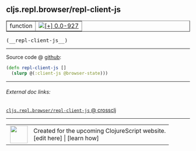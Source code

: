 ## cljs.repl.browser/repl-client-js



 <table border="1">
<tr>
<td>function</td>
<td><a href="https://github.com/cljsinfo/cljs-api-docs/tree/0.0-927"><img valign="middle" alt="[+] 0.0-927" title="Added in 0.0-927" src="https://img.shields.io/badge/+-0.0--927-lightgrey.svg"></a> </td>
</tr>
</table>


 <samp>
(__repl-client-js__)<br>
</samp>

---







Source code @ [github](https://github.com/clojure/clojurescript/blob/r1877/src/clj/cljs/repl/browser.clj#L46-L47):

```clj
(defn repl-client-js []
  (slurp @(:client-js @browser-state)))
```

<!--
Repo - tag - source tree - lines:

 <pre>
clojurescript @ r1877
└── src
    └── clj
        └── cljs
            └── repl
                └── <ins>[browser.clj:46-47](https://github.com/clojure/clojurescript/blob/r1877/src/clj/cljs/repl/browser.clj#L46-L47)</ins>
</pre>

-->

---



###### External doc links:

[`cljs.repl.browser/repl-client-js` @ crossclj](http://crossclj.info/fun/cljs.repl.browser/repl-client-js.html)<br>

---

 <table>
<tr><td>
<img valign="middle" align="right" width="48px" src="http://i.imgur.com/Hi20huC.png">
</td><td>
Created for the upcoming ClojureScript website.<br>
[edit here] | [learn how]
</td></tr></table>

[edit here]:https://github.com/cljsinfo/cljs-api-docs/blob/master/cljsdoc/cljs.repl.browser_repl-client-js.cljsdoc
[learn how]:https://github.com/cljsinfo/cljs-api-docs/wiki/cljsdoc-files

<!--

This information was too distracting to show to readers, but I'll leave it
commented here since it is helpful to:

- pretty-print the data used to generate this document
- and show how to retrieve that data



The API data for this symbol:

```clj
{:ns "cljs.repl.browser",
 :name "repl-client-js",
 :type "function",
 :signature ["[]"],
 :source {:code "(defn repl-client-js []\n  (slurp @(:client-js @browser-state)))",
          :title "Source code",
          :repo "clojurescript",
          :tag "r1877",
          :filename "src/clj/cljs/repl/browser.clj",
          :lines [46 47]},
 :full-name "cljs.repl.browser/repl-client-js",
 :full-name-encode "cljs.repl.browser_repl-client-js",
 :history [["+" "0.0-927"]]}

```

Retrieve the API data for this symbol:

```clj
;; from Clojure REPL
(require '[clojure.edn :as edn])
(-> (slurp "https://raw.githubusercontent.com/cljsinfo/cljs-api-docs/catalog/cljs-api.edn")
    (edn/read-string)
    (get-in [:symbols "cljs.repl.browser/repl-client-js"]))
```

-->
